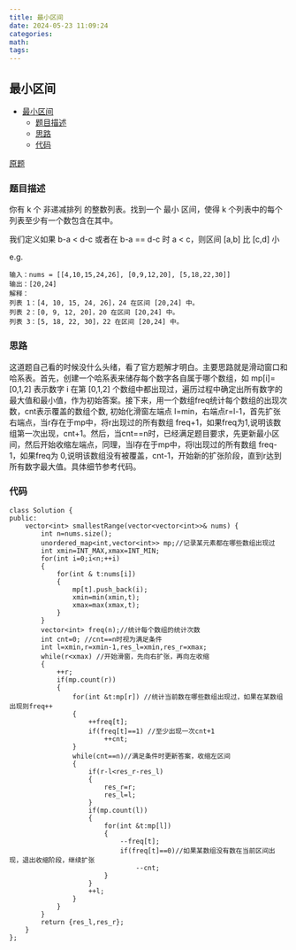 ```yaml
---
title: 最小区间
date: 2024-05-23 11:09:24
categories:
math:
tags:
---
```

## 最小区间
<!-- TOC -->

- [最小区间](#最小区间)
    - [题目描述](#题目描述)
    - [思路](#思路)
    - [代码](#代码)

<!-- /TOC -->
[原题](https://leetcode.cn/problems/smallest-range-covering-elements-from-k-lists/description)

### 题目描述
你有 k 个 非递减排列 的整数列表。找到一个 最小 区间，使得 k 个列表中的每个列表至少有一个数包含在其中。

我们定义如果 b-a < d-c 或者在 b-a == d-c 时 a < c，则区间 [a,b] 比 [c,d] 小

e.g.
```
输入：nums = [[4,10,15,24,26], [0,9,12,20], [5,18,22,30]]
输出：[20,24]
解释： 
列表 1：[4, 10, 15, 24, 26]，24 在区间 [20,24] 中。
列表 2：[0, 9, 12, 20]，20 在区间 [20,24] 中。
列表 3：[5, 18, 22, 30]，22 在区间 [20,24] 中。
```

### 思路
这道题自己看的时候没什么头绪，看了官方题解才明白。主要思路就是滑动窗口和哈系表。首先，创建一个哈系表来储存每个数字各自属于哪个数组，如 mp[i]=[0,1,2] 表示数字 i 在第 [0,1,2] 个数组中都出现过，遍历过程中确定出所有数字的最大值和最小值，作为初始答案。接下来，用一个数组freq统计每个数组的出现次数，cnt表示覆盖的数组个数, 初始化滑窗左端点 l=min，右端点r=l-1，首先扩张右端点，当r存在于mp中，将r出现过的所有数组 freq+1，如果freq为1,说明该数组第一次出现，cnt+1。然后，当cnt==n时，已经满足题目要求，先更新最小区间，然后开始收缩左端点，同理，当l存在于mp中，将l出现过的所有数组 freq-1，如果freq为 0,说明该数组没有被覆盖，cnt-1，开始新的扩张阶段，直到r达到所有数字最大值。具体细节参考代码。
### 代码
```
class Solution {
public:
    vector<int> smallestRange(vector<vector<int>>& nums) {
        int n=nums.size();
        unordered_map<int,vector<int>> mp;//记录某元素都在哪些数组出现过
        int xmin=INT_MAX,xmax=INT_MIN;
        for(int i=0;i<n;++i)
        {
            for(int & t:nums[i])
            {
                mp[t].push_back(i);
                xmin=min(xmin,t);
                xmax=max(xmax,t);
            }
        }
        vector<int> freq(n);//统计每个数组的统计次数
        int cnt=0; //cnt==n时视为满足条件
        int l=xmin,r=xmin-1,res_l=xmin,res_r=xmax;
        while(r<xmax) //开始滑窗，先向右扩张，再向左收缩
        {
            ++r;
            if(mp.count(r))
            {
                for(int &t:mp[r]) //统计当前数在哪些数组出现过，如果在某数组出现则freq++
                {
                    ++freq[t];
                    if(freq[t]==1) //至少出现一次cnt+1
                        ++cnt;
                }
                while(cnt==n)//满足条件时更新答案，收缩左区间
                {
                    if(r-l<res_r-res_l) 
                    {
                        res_r=r;
                        res_l=l;
                    }
                    if(mp.count(l))
                    {
                        for(int &t:mp[l])
                        {
                            --freq[t];
                            if(freq[t]==0)//如果某数组没有数在当前区间出现，退出收缩阶段，继续扩张
                                --cnt;
                        }
                    }
                    ++l;
                }
            }
        }
        return {res_l,res_r};
    }
};
```